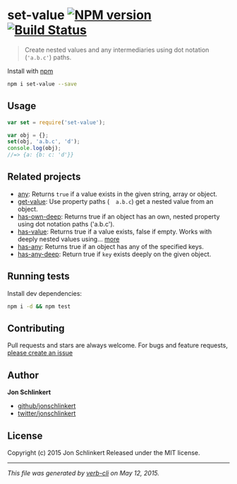 # set-value [![NPM version](https://badge.fury.io/js/set-value.svg)](http://badge.fury.io/js/set-value)  [![Build Status](https://travis-ci.org/jonschlinkert/set-value.svg)](https://travis-ci.org/jonschlinkert/set-value)

> Create nested values and any intermediaries using dot notation (`'a.b.c'`) paths.

Install with [npm](https://www.npmjs.com/)

```bash
npm i set-value --save
```

## Usage

```js
var set = require('set-value');

var obj = {};
set(obj, 'a.b.c', 'd');
console.log(obj);
//=> {a: {b: c: 'd'}}
```

## Related projects

* [any](https://github.com/jonschlinkert/any): Returns `true` if a value exists in the given string, array or object.
* [get-value](https://github.com/jonschlinkert/get-value): Use property paths (`  a.b.c`) get a nested value from an object.
* [has-own-deep](https://github.com/jonschlinkert/has-own-deep): Returns true if an object has an own, nested property using dot notation paths ('a.b.c').
* [has-value](https://github.com/jonschlinkert/has-value): Returns true if a value exists, false if empty. Works with deeply nested values using… [more](https://github.com/jonschlinkert/has-value)
* [has-any](https://github.com/jonschlinkert/has-any): Returns true if an object has any of the specified keys.
* [has-any-deep](https://github.com/jonschlinkert/has-any-deep): Return true if `key` exists deeply on the given object.

## Running tests

Install dev dependencies:

```bash
npm i -d && npm test
```

## Contributing

Pull requests and stars are always welcome. For bugs and feature requests, [please create an issue](https://github.com/jonschlinkert/set-value/issues/new)

## Author

**Jon Schlinkert**

+ [github/jonschlinkert](https://github.com/jonschlinkert)
+ [twitter/jonschlinkert](http://twitter.com/jonschlinkert)

## License

Copyright (c) 2015 Jon Schlinkert
Released under the MIT license.

***

_This file was generated by [verb-cli](https://github.com/assemble/verb-cli) on May 12, 2015._

<!-- deps: mocha should -->